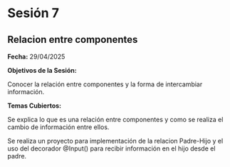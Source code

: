 # Sesión 7 #

## Relacion entre componentes ##

**Fecha:** 29/04/2025

**Objetivos de la Sesión:**

Conocer la relación entre componentes y la forma de intercambiar información.

**Temas Cubiertos:**

Se explica lo que es una relación entre componentes y como se realiza el cambio de información entre ellos.

Se realiza un proyecto para implementación de la relacion Padre-Hijo y el uso del decorador @Input() para recibir información en el hijo desde el padre.
